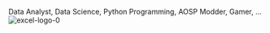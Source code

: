 Data Analyst, Data Science, Python Programming, AOSP Modder, Gamer, ...
![excel-logo-0](https://github.com/user-attachments/assets/700d9d63-b0ae-46cc-94b4-1aed2802adf4)

